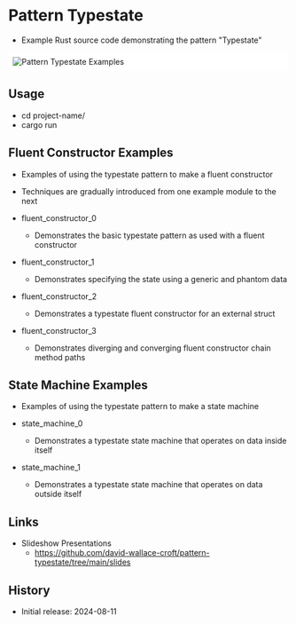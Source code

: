 # Pattern Typestate

- Example Rust source code demonstrating the pattern "Typestate"

<div
  style="background-color: white; padding: 0.5rem">
<image
  alt="Pattern Typestate Examples"
  src="./media/pattern-typestate.drawio.png">
</image>
</div>

## Usage

- cd project-name/
- cargo run

## Fluent Constructor Examples

- Examples of using the typestate pattern to make a fluent constructor
- Techniques are gradually introduced from one example module to the next

- fluent_constructor_0
  - Demonstrates the basic typestate pattern as used with a fluent constructor
- fluent_constructor_1
  - Demonstrates specifying the state using a generic and phantom data
- fluent_constructor_2
  - Demonstrates a typestate fluent constructor for an external struct
- fluent_constructor_3
  - Demonstrates diverging and converging fluent constructor chain method paths

## State Machine Examples

- Examples of using the typestate pattern to make a state machine

- state_machine_0
  - Demonstrates a typestate state machine that operates on data inside itself
- state_machine_1
  - Demonstrates a typestate state machine that operates on data outside itself

## Links

- Slideshow Presentations
  - https://github.com/david-wallace-croft/pattern-typestate/tree/main/slides

## History

- Initial release: 2024-08-11
